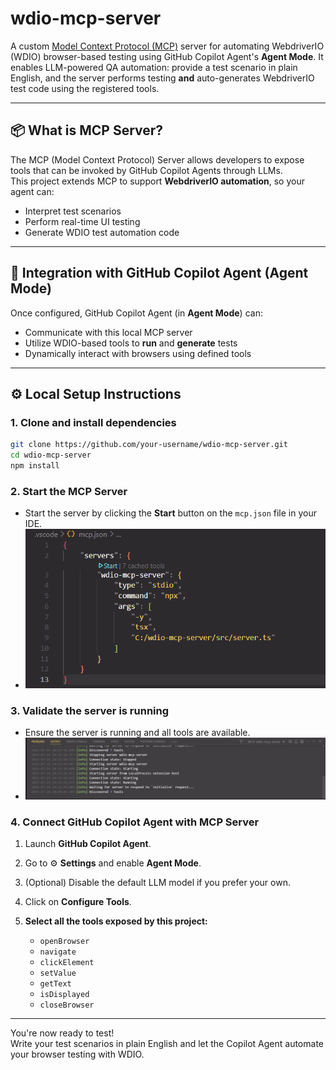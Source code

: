 # wdio-mcp-server

A custom [Model Context Protocol (MCP)](https://modelcontextprotocol.org) server for automating WebdriverIO (WDIO) browser-based testing using GitHub Copilot Agent's **Agent Mode**. It enables LLM-powered QA automation: provide a test scenario in plain English, and the server performs testing **and** auto-generates WebdriverIO test code using the registered tools.

---

## 📦 What is MCP Server?

The MCP (Model Context Protocol) Server allows developers to expose tools that can be invoked by GitHub Copilot Agents through LLMs.  
This project extends MCP to support **WebdriverIO automation**, so your agent can:
- Interpret test scenarios
- Perform real-time UI testing
- Generate WDIO test automation code

---

## 🤖 Integration with GitHub Copilot Agent (Agent Mode)

Once configured, GitHub Copilot Agent (in **Agent Mode**) can:
- Communicate with this local MCP server
- Utilize WDIO-based tools to **run** and **generate** tests
- Dynamically interact with browsers using defined tools

---

## ⚙️ Local Setup Instructions

### 1. Clone and install dependencies

```bash
git clone https://github.com/your-username/wdio-mcp-server.git
cd wdio-mcp-server
npm install
```

### 2. Start the MCP Server

- Start the server by clicking the **Start** button on the `mcp.json` file in your IDE.
- ![Start MCP Server](image.png)

### 3. Validate the server is running

- Ensure the server is running and all tools are available.
- ![Validate Tools](image-1.png)

### 4. Connect GitHub Copilot Agent with MCP Server

1. Launch **GitHub Copilot Agent**.
2. Go to ⚙️ **Settings** and enable **Agent Mode**.
3. (Optional) Disable the default LLM model if you prefer your own.
4. Click on **Configure Tools**.
5. **Select all the tools exposed by this project:**

   - `openBrowser`
   - `navigate`
   - `clickElement`
   - `setValue`
   - `getText`
   - `isDisplayed`
   - `closeBrowser`

---

You're now ready to test!  
Write your test scenarios in plain English and let the Copilot Agent automate your browser testing with WDIO.